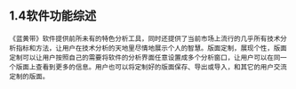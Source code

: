 ## 1.4软件功能综述

	《蓝黄带》软件提供前所未有的特色分析工具，同时还提供了当前市场上流行的几乎所有技术分析指标和方法，让用户在技术分析的天地里尽情地展示个人的智慧。版面定制，展现个性，版面定制可以让用户按照自己的需要将软件的分析界面任意设置成多个分析窗口，让用户可以在同一个版面上查看到更多的信息。用户也可以将定制好的版面保存、导出或导入，和其它的用户交流定制的版面。

